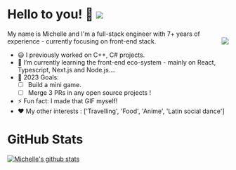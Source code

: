 # Hello to you! 👋 ![](https://komarev.com/ghpvc/?username=michelletanpy&color=ff69b4)

<p align='left'>
My name is Michelle and I'm a full-stack engineer with 7+ years of experience - currently focusing on front-end stack.


<img align="right" src="https://github.com/MichelleTanPY/MichelleTanPY/blob/master/michelletanpy-coding.gif">

- 😃 I previously worked on C++, C# projects.
- 🌱 I’m currently learning the front-end eco-system - mainly on React, Typescript, Next.js and Node.js....
- 🎯 2023 Goals: 
    - [ ] Build a mini game.
    - [ ] Merge 3 PRs in any open source projects !
- ⚡ Fun fact: I made that GIF myself!
- :heart: My other interests : ['Travelling', 'Food', 'Anime', 'Latin social dance']
</p>

# GitHub Stats

[![Michelle's github stats](https://github-readme-stats.vercel.app/api?username=michelletanpy&theme=dracula)](https://github.com/michelletanpy/github-readme-stats)
